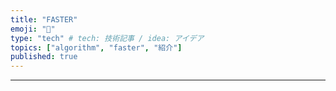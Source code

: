 ```yaml
---
title: "FASTER"
emoji: "💪"
type: "tech" # tech: 技術記事 / idea: アイデア
topics: ["algorithm", "faster", "紹介"]
published: true
---
```



---
[^1]: Bicep は、ARM Tempateに変換して実行されるため。元々、ARM Tempateで不可能なことは出来ない。例えば、ARM Runtimeの機能不足としては、[nested property loops](https://github.com/Azure/bicep/discussions/1280)とか、RPの機能不足 は[このあたり](https://github.com/Azure/bicep/issues?q=is%3Aissue+is%3Aopen+label%3A%22provider+improvement%22)、[RPのBUG](https://github.com/Azure/bicep/issues?q=is%3Aissue+is%3Aopen+label%3A%22provider+bug%22)とか、制限で気になるは、[テンプレートが実行されるタイミングで値が決定されている必要があるとか](https://github.com/Azure/bicep/issues/2394#issuecomment-826527968)などいろいろある。これらの部分は、ARM Template/Runtime/RP が改善されていくことになるだろう。
[^2]: ARM Tempateでは、文字列の最初に`[`が来て、最後に`]`来るような文字列に[テンプレートの式](https://docs.microsoft.com/en-us/azure/azure-resource-manager/templates/template-expressions)を埋め込める。エスケープする場合、例えば、`[test value]`のような文字列にしたい場合は、`"[[test value]"` のように書く。
[^3]: 現行の構文だと改行の有無に左右される部分が少々多く、もっと構文上改行ルールの制限を減らそうという議論が、[Make the language "less" newline sensitive #146](https://github.com/Azure/bicep/issues/146)で進んでいる。例えば、今は配列リテラルでは必ず改行で要素を区切る必要がある [#498](https://github.com/Azure/bicep/issues/498)、また複数に分けて書けない部分もある。
[^4]: 文字列のエスケープルールは、[ここ](https://github.com/Azure/bicep/blob/main/docs/spec/bicep.md)
[^5]: Language Server、平たく言うと、 [Bicep VS Code extension](https://github.com/Azure/bicep/blob/main/docs/installing.md#bicep-vs-code-extension)、[neovim](https://github.com/Azure/bicep/issues/1141#issuecomment-749372637)でも動くらしい。
[^6]: [ARM Template syntax and the native Bicep equivalent](https://github.com/Azure/bicep/blob/main/docs/arm2bicep.md#arm-template-syntax-and-the-native-bicep-equivalent)も参考になる。